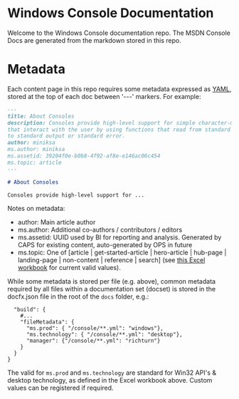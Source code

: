 # Windows Console Documentation
Welcome to the Windows Console documentation repo. The MSDN Console Docs are generated from the markdown stored in this repo.

# Metadata
Each content page in this repo requires some metadata expressed as [YAML](https://en.wikipedia.org/wiki/YAML), stored at the top of each doc between '---' markers. For example:

``` markdown
---
title: About Consoles
description: Consoles provide high-level support for simple character-mode applications 
that interact with the user by using functions that read from standard input and write 
to standard output or standard error.
author: miniksa
ms.author: miniksa
ms.assetid: 39204f0e-b0b8-4f92-af8e-e146ac06c454
ms.topic: article
---

# About Consoles

Consoles provide high-level support for ...
```
Notes on metadata:
* author: Main article author
* ms.author: Additional co-authors / contributors / editors
* ms.assetid: UUID used by BI for reporting and analysis. Generated by CAPS for existing content, auto-generated by OPS in future
* ms.topic: One of [article | get-started-article | hero-article | hub-page | landing-page | non-content | reference | search] (see [this Excel workbook](https://microsoft.sharepoint.com/teams/STBCSI/Insights/_layouts/15/WopiFrame.aspx?sourcedoc=%7b7A321BF1-0611-4184-84DA-A0E964C435FA%7d&file=WEDCS_MasterList_CSIValues.xlsx&action=default&IsList=1&ListId=%7b46B17C8A-CD7E-47ED-A1B6-F2B654B55E2B%7d&ListItemId=969) for current valid values).

While some metadata is stored per file (e.g. above), common metadata required by all files within a documentation set (docset) is stored in the docfx.json file in the root of the `docs` folder, e.g.:

``` hjson
  "build": {
    #...
    "fileMetadata": {
      "ms.prod": { "/console/**.yml": "windows"},
      "ms.technology": { "/console/**.yml": "desktop"},
      "manager": {"/console/**.yml": "richturn"}
    }
  }
}

```
The valid for `ms.prod` and `ms.technology` are standard for Win32 API's & desktop technology, as defined in the Excel workbook above. Custom values can be registered if required.
